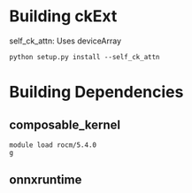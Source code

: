 # Building ckExt
self_ck_attn: Uses deviceArray
```
python setup.py install --self_ck_attn
```


# Building Dependencies
## composable_kernel
```
module load rocm/5.4.0
g
```
## onnxruntime
